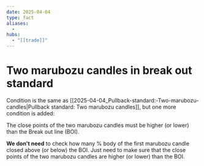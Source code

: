 ```yaml
---
date: 2025-04-04
type: fact
aliases:
  -
hubs:
  - "[[trade]]"
---
```


# Two marubozu candles in break out standard

Condition is the same as [[2025-04-04_Pullback-standard:-Two-marubozu-candles|Pullback standard: Two marubozu candles]], but one more condition is added:

The close points of the two marubozu candles must be higher (or lower) than the Break out line (BOI).

**We don't need** to check how many % body of the first marubozu candle closed above (or below) the BOI. Just need to make sure that the close points of the two marubozu candles are higher (or lower) than the BOI.

